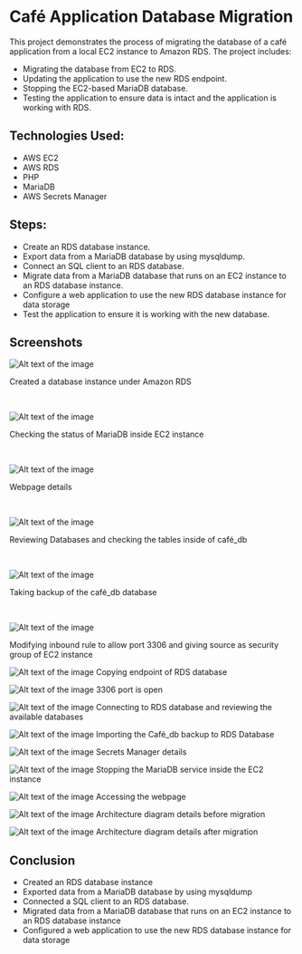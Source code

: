 # Café Application Database Migration

This project demonstrates the process of migrating the database of a café application from a local EC2 instance to Amazon RDS. The project includes:

- Migrating the database from EC2 to RDS.
- Updating the application to use the new RDS endpoint.
- Stopping the EC2-based MariaDB database.
- Testing the application to ensure data is intact and the application is working with RDS.

## Technologies Used:
- AWS EC2
- AWS RDS
- PHP
- MariaDB
- AWS Secrets Manager

## Steps:
- Create an RDS database instance.
- Export data from a MariaDB database by using mysqldump.
- Connect an SQL client to an RDS database.
- Migrate data from a MariaDB database that runs on an EC2 instance to an RDS database instance.
- Configure a web application to use the new RDS database instance for data storage
- Test the application to ensure it is working with the new database.

## Screenshots

![Alt text of the image](https://github.com/BasilTAlias/AWS-DB-Migration/blob/main/images/1.png)

Created a database instance under Amazon RDS

$~$

![Alt text of the image](https://github.com/BasilTAlias/AWS-DB-Migration/blob/main/images/2.png)

Checking the status of MariaDB inside EC2 instance

$~$

![Alt text of the image](https://github.com/BasilTAlias/AWS-DB-Migration/blob/main/images/3.png)

Webpage details

$~$

![Alt text of the image](https://github.com/BasilTAlias/AWS-DB-Migration/blob/main/images/4.png)

Reviewing Databases and checking the tables inside of café_db

$~$

![Alt text of the image](https://github.com/BasilTAlias/AWS-DB-Migration/blob/main/images/5.png)

Taking backup of the café_db database

$~$

![Alt text of the image](https://github.com/BasilTAlias/AWS-DB-Migration/blob/main/images/6.png)

Modifying inbound rule to allow port 3306 and giving source as security group of EC2 instance


![Alt text of the image](https://github.com/BasilTAlias/AWS-DB-Migration/blob/main/images/7.png)
 Copying endpoint of RDS database


![Alt text of the image](https://github.com/BasilTAlias/AWS-DB-Migration/blob/main/images/8.png)
3306 port is open


![Alt text of the image](https://github.com/BasilTAlias/AWS-DB-Migration/blob/main/images/9.png)
Connecting to RDS database and reviewing the available databases


![Alt text of the image](https://github.com/BasilTAlias/AWS-DB-Migration/blob/main/images/10.png)
Importing the Café_db backup to RDS Database



![Alt text of the image](https://github.com/BasilTAlias/AWS-DB-Migration/blob/main/images/11.png)
Secrets Manager details


![Alt text of the image](https://github.com/BasilTAlias/AWS-DB-Migration/blob/main/images/12.png)
Stopping the MariaDB service inside the EC2 instance


![Alt text of the image](https://github.com/BasilTAlias/AWS-DB-Migration/blob/main/images/13.png)
Accessing the webpage 


![Alt text of the image](https://github.com/BasilTAlias/AWS-DB-Migration/blob/main/images/14.png)
Architecture diagram details before migration


![Alt text of the image](https://github.com/BasilTAlias/AWS-DB-Migration/blob/main/images/15.png)
Architecture diagram details after migration 



## Conclusion
- Created an RDS database instance
- Exported data from a MariaDB database by using mysqldump
- Connected a SQL client to an RDS database.
- Migrated data from a MariaDB database that runs on an EC2 instance to an RDS database instance
- Configured a web application to use the new RDS database instance for data storage



